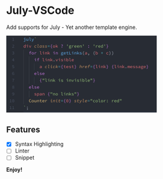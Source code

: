 # July-VSCode

Add supports for July - Yet another template engine.

<img src="screenshot.png" width="400" />

## Features

* [x] Syntax Highlighting
* [ ] Linter
* [ ] Snippet

**Enjoy!**
